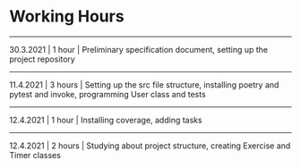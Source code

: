 # Working Hours

---

30.3.2021 | 1 hour | Preliminary specification document, setting up the project repository

---

11.4.2021 | 3 hours | Setting up the src file structure, installing poetry and pytest and invoke, programming User class and tests

---

12.4.2021 | 1 hour | Installing coverage, adding tasks

---

12.4.2021 | 2 hours | Studying about project structure, creating Exercise and Timer classes
